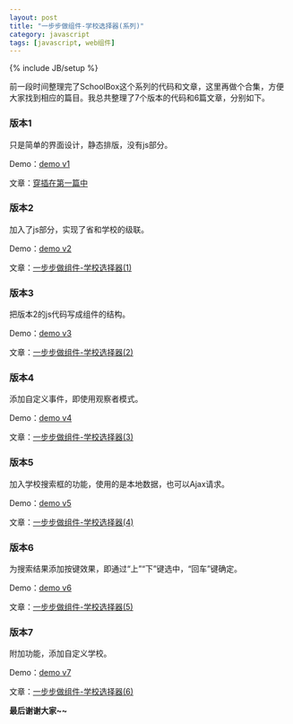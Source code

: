 ```yaml
---
layout: post
title: "一步步做组件-学校选择器(系列)"
category: javascript
tags: [javascript, web组件]
---
```

{% include JB/setup %}

前一段时间整理完了SchoolBox这个系列的代码和文章，这里再做个合集，方便大家找到相应的篇目。我总共整理了7个版本的代码和6篇文章，分别如下。

<!-- break -->


### 版本1 ###

只是简单的界面设计，静态排版，没有js部分。

Demo：[demo v1](/demo/SchoolBox/v1/demo.html)

文章：[穿插在第一篇中](/javascript/2015/01/18/step-by-step-js-component-schoolbox-1/#section-1)



### 版本2 ###

加入了js部分，实现了省和学校的级联。

Demo：[demo v2](/demo/SchoolBox/v2/demo.html)

文章：[一步步做组件-学校选择器(1)](/javascript/2015/01/18/step-by-step-js-component-schoolbox-1/)



### 版本3 ###

把版本2的js代码写成组件的结构。

Demo：[demo v3](/demo/SchoolBox/v3/demo.html)

文章：[一步步做组件-学校选择器(2)](/javascript/2015/01/19/step-by-step-js-component-schoolbox-2/)



### 版本4 ###

添加自定义事件，即使用观察者模式。

Demo：[demo v4](/demo/SchoolBox/v4/demo.html)

文章：[一步步做组件-学校选择器(3)](/javascript/2015/01/20/step-by-step-js-component-schoolbox-3/)



### 版本5 ###

加入学校搜索框的功能，使用的是本地数据，也可以Ajax请求。

Demo：[demo v5](/demo/SchoolBox/v5/demo.html)

文章：[一步步做组件-学校选择器(4)](/javascript/2015/01/25/step-by-step-js-component-schoolbox-4/)



### 版本6 ###

为搜索结果添加按键效果，即通过“上”“下”键选中，“回车”键确定。

Demo：[demo v6](/demo/SchoolBox/v6/demo.html)

文章：[一步步做组件-学校选择器(5)](/javascript/2015/01/26/step-by-step-js-component-schoolbox-5/)



### 版本7 ###

附加功能，添加自定义学校。

Demo：[demo v7](/demo/SchoolBox/v7/demo.html)

文章：[一步步做组件-学校选择器(6)](/javascript/2015/01/27/step-by-step-js-component-schoolbox-6/)



**最后谢谢大家~~**